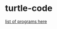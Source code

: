 # turtle-code
<a href="https://docs.google.com/document/d/1F2ZIQBOgYj0uhA3nZ2e4JRi1rRpWmJdahbDRdM9zeVo/pub">list of programs here</a>
